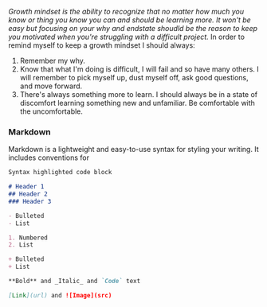
_Growth mindset is the ability to recognize that no matter how much you know or thing you know you can and should be learning more.  It won't be easy but focusing on your why and endstate shoudld be the reason to keep you motivated when you're struggling with a difficult project._ 
In order to remind myself to keep a growth mindset I should always:
1. Remember my why.
2. Know that what I'm doing is difficult, I will fail and so have many others. I will remember to pick myself up, dust myself off, ask good questions, and move forward.
3. There's always something more to learn.  I should always be in a state of discomfort learning something new and unfamiliar. Be comfortable with the uncomfortable.

### Markdown

Markdown is a lightweight and easy-to-use syntax for styling your writing. It includes conventions for

```markdown
Syntax highlighted code block

# Header 1
## Header 2
### Header 3

- Bulleted
- List

1. Numbered
2. List

+ Bulleted
+ List

**Bold** and _Italic_ and `Code` text

[Link](url) and ![Image](src)
```
